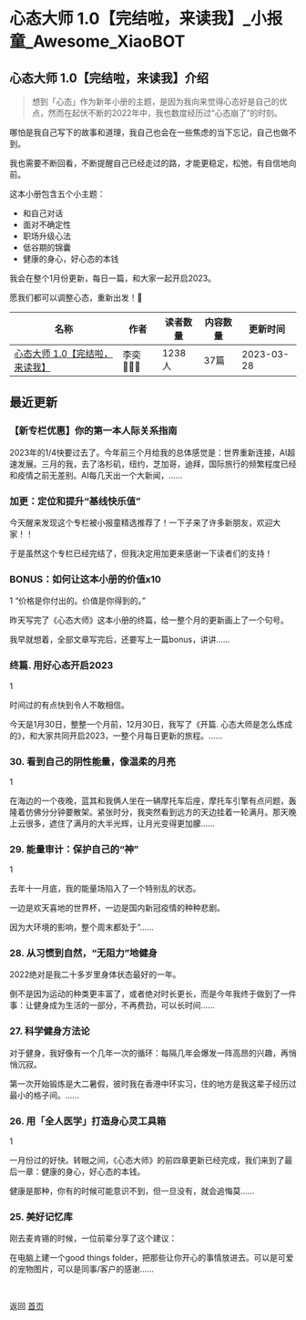 # 心态大师 1.0【完结啦，来读我】_小报童_Awesome_XiaoBOT

## 心态大师 1.0【完结啦，来读我】介绍
> 想到「心态」作为新年小册的主题，是因为我向来觉得心态好是自己的优点，然而在起伏不断的2022年中，我也数度经历过“心态崩了”的时刻。    
    
哪怕是我自己写下的故事和道理，我自己也会在一些焦虑的当下忘记，自己也做不到。    
    
我也需要不断回看，不断提醒自己已经走过的路，才能更稳定，松弛，有自信地向前。    
    
这本小册包含五个小主题：    
* 和自己对话    
* 面对不确定性    
* 职场升级心法    
* 低谷期的锦囊    
* 健康的身心，好心态的本钱    
    
我会在整个1月份更新，每日一篇，和大家一起开启2023。    
    
愿我们都可以调整心态，重新出发！🌱  
  


|名称|作者|读者数量|内容数量|更新时间|
|---|---|---|---|---|
|[心态大师 1.0【完结啦，来读我】](https://xiaobot.net/p/mindset?refer=0b133df9-27dc-423b-8101-639049001c13)|李奕👩🏻‍🌾|1238人|37篇|2023-03-28|

## 最近更新
### 【新专栏优惠】你的第一本人际关系指南

2023年的1/4快要过去了。今年前三个月给我的总体感觉是：世界重新连接，AI超速发展。三月的我，去了洛杉矶，纽约，芝加哥，迪拜，国际旅行的频繁程度已经和疫情之前无差别。AI每几天出一个大新闻，......

### 加更：定位和提升“基线快乐值”

今天醒来发现这个专栏被小报童精选推荐了！一下子来了许多新朋友，欢迎大家！！

于是虽然这个专栏已经完结了，但我决定用加更来感谢一下读者们的支持！

### BONUS：如何让这本小册的价值x10

1 “价格是你付出的。价值是你得到的。”

昨天写完了《心态大师》这本小册的终篇，给一整个月的更新画上了一个句号。

我早就想着，全部文章写完后，还要写上一篇bonus，讲讲......

### 终篇. 用好心态开启2023

1

时间过的有点快到令人不敢相信。

今天是1月30日，整整一个月前，12月30日，我写了《开篇. 心态大师是怎么炼成的》，和大家共同开启2023，一整个月每日更新的旅程。......

### 30\. 看到自己的阴性能量，像温柔的月亮

1

在海边的一个夜晚，蓝其和我俩人坐在一辆摩托车后座，摩托车引擎有点问题，轰隆着仿佛分分钟要散架。紧张时分，我突然看到远方的天边挂着一轮满月。那天晚上云很多，遮住了满月的大半光辉，让月光变得更加朦......

### 29\. 能量审计：保护自己的“神”

1

去年十一月底，我的能量场陷入了一个特别乱的状态。

一边是欢天喜地的世界杯，一边是国内新冠疫情的种种悲剧。

因为大环境的影响，整个周末都处于“......

### 28\. 从习惯到自然，“无阻力”地健身

2022绝对是我二十多岁里身体状态最好的一年。

倒不是因为运动的种类更丰富了，或者绝对时长更长，而是今年我终于做到了一件事：让健身成为生活的一部分，不再费劲，可以长时间......

### 27\. 科学健身方法论

对于健身，我好像有一个几年一次的循环：每隔几年会爆发一阵高昂的兴趣，再悄悄沉寂。

第一次开始锻炼是大二暑假，彼时我在香港中环实习，住的地方是我这辈子经历过最小的格子间。......

### 26\. 用「全人医学」打造身心灵工具箱

1

一月份过的好快。转眼之间，《心态大师》的前四章更新已经完成，我们来到了最后一章：健康的身心，好心态的本钱。

健康是那种，你有的时候可能意识不到，但一旦没有，就会追悔莫......

### 25\. 美好记忆库

刚去麦肯锡的时候，一位前辈分享了这个建议：

在电脑上建一个good things folder，把那些让你开心的事情放进去。可以是可爱的宠物图片，可以是同事/客户的感谢......


<a href="https://github.com/Reno9527/awesome-xiaobot" style="color: white; text-decoration: none;">awesome-xiaobot</a>

返回 [首页](../README.md)
